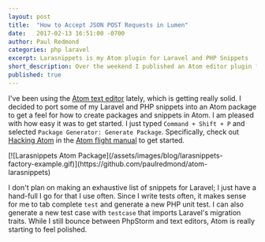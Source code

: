 ```yaml
---
layout: post
title:  "How to Accept JSON POST Requests in Lumen"
date:   2017-02-13 16:51:00 -0700
author: Paul Redmond
categories: php laravel
excerpt: Larasnippets is my Atom plugin for Laravel and PHP Snippets
short_description: Over the weekend I published an Atom editor plugin for my Laravel and PHP snippets
published: true
---
```


I've been using the [Atom text editor](https://atom.io/) lately, which is getting really solid. I decided to port some of my Laravel and PHP snippets into an Atom package
to get a feel for how to create packages and snippets in Atom. I am pleased with how easy it was to get started. I just typed `Command + Shift + P` and selected `Package Generator: Generate Package`. Specifically, check out [Hacking Atom](http://flight-manual.atom.io/hacking-atom/) in the [Atom flight manual](http://flight-manual.atom.io/) to get started.

<span class="pull-left" style="display: block; margin-right: 20px;">
[![Larasnippets Atom Package](/assets/images/blog/larasnippets-factory-example.gif)](https://github.com/paulredmond/atom-larasnippets)
</span>

I don't plan on making an exhaustive list of snippets for Laravel; I just have a hand-full I go for that I use often. Since I write tests often, it makes sense for me to tab complete `test` and generate a new PHP unit test. I can also generate a new test case with `testcase` that imports Laravel's migration traits. While I still bounce between PhpStorm and text editors, Atom is really starting to feel polished.
